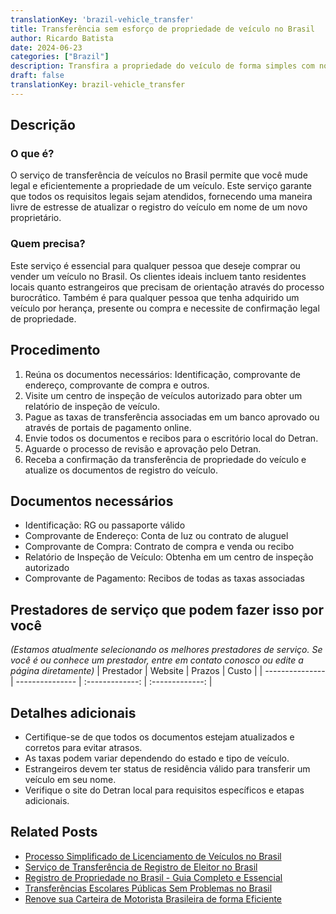 ```yaml
---
translationKey: 'brazil-vehicle_transfer'
title: Transferência sem esforço de propriedade de veículo no Brasil
author: Ricardo Batista
date: 2024-06-23
categories: ["Brazil"]
description: Transfira a propriedade do veículo de forma simples com nosso guia passo a passo. Garanta um processo suave e legal no Brasil.
draft: false
translationKey: brazil-vehicle_transfer
---
```


## Descrição
### O que é?
O serviço de transferência de veículos no Brasil permite que você mude legal e eficientemente a propriedade de um veículo. Este serviço garante que todos os requisitos legais sejam atendidos, fornecendo uma maneira livre de estresse de atualizar o registro do veículo em nome de um novo proprietário.

### Quem precisa?
Este serviço é essencial para qualquer pessoa que deseje comprar ou vender um veículo no Brasil. Os clientes ideais incluem tanto residentes locais quanto estrangeiros que precisam de orientação através do processo burocrático. Também é para qualquer pessoa que tenha adquirido um veículo por herança, presente ou compra e necessite de confirmação legal de propriedade.

## Procedimento

1. Reúna os documentos necessários: Identificação, comprovante de endereço, comprovante de compra e outros.
2. Visite um centro de inspeção de veículos autorizado para obter um relatório de inspeção de veículo.
3. Pague as taxas de transferência associadas em um banco aprovado ou através de portais de pagamento online.
4. Envie todos os documentos e recibos para o escritório local do Detran.
5. Aguarde o processo de revisão e aprovação pelo Detran.
6. Receba a confirmação da transferência de propriedade do veículo e atualize os documentos de registro do veículo.

## Documentos necessários

- Identificação: RG ou passaporte válido
- Comprovante de Endereço: Conta de luz ou contrato de aluguel
- Comprovante de Compra: Contrato de compra e venda ou recibo
- Relatório de Inspeção de Veículo: Obtenha em um centro de inspeção autorizado
- Comprovante de Pagamento: Recibos de todas as taxas associadas

## Prestadores de serviço que podem fazer isso por você
_(Estamos atualmente selecionando os melhores prestadores de serviço. Se você é ou conhece um prestador, entre em contato conosco ou edite a página diretamente)_
| Prestador       |     Website     |     Prazos       |       Custo      |
| --------------- | --------------- |  :-------------: | :-------------: |

## Detalhes adicionais

- Certifique-se de que todos os documentos estejam atualizados e corretos para evitar atrasos.
- As taxas podem variar dependendo do estado e tipo de veículo.
- Estrangeiros devem ter status de residência válido para transferir um veículo em seu nome.
- Verifique o site do Detran local para requisitos específicos e etapas adicionais.
## Related Posts

- [Processo Simplificado de Licenciamento de Veículos no Brasil](https://tramitit.com/pt/guides/brazil/licenciamento_de_veículo/)
- [Serviço de Transferência de Registro de Eleitor no Brasil](https://tramitit.com/pt/guides/brazil/transferência_de_título_de_eleitor/)
- [Registro de Propriedade no Brasil - Guia Completo e Essencial](https://tramitit.com/pt/guides/brazil/registro_de_imóveis/)
- [Transferências Escolares Públicas Sem Problemas no Brasil](https://tramitit.com/pt/guides/brazil/transferência_de_escola_pública/)
- [Renove sua Carteira de Motorista Brasileira de forma Eficiente](https://tramitit.com/pt/guides/brazil/renovação_de_cnh/)